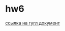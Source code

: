 # hw6
[ссылка на гугл документ](https://docs.google.com/document/d/1L5BqXwZxk-akNkSzBw98nKRxmuR06u6sKsblAmOIViI/edit?usp=sharing) 
